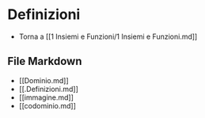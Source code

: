 # Definizioni

- Torna a [[1 Insiemi e Funzioni/1 Insiemi e Funzioni.md]]

## File Markdown
- [[Dominio.md]]
- [[.Definizioni.md]]
- [[immagine.md]]
- [[codominio.md]]
